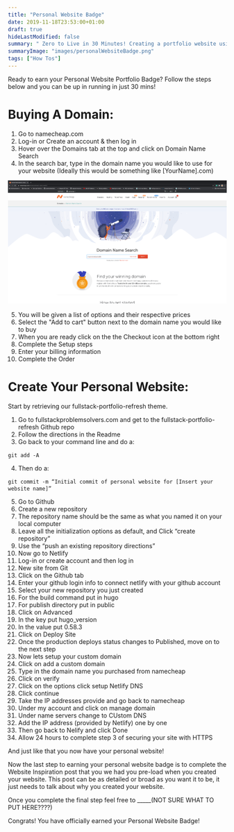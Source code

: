 ```yaml
---
title: "Personal Website Badge"
date: 2019-11-18T23:53:00+01:00
draft: true
hideLastModified: false
summary: " Zero to Live in 30 Minutes! Creating a portfolio website using your own domain and Hugo."
summaryImage: "images/personalWebsiteBadge.png"
tags: ["How Tos"]
---
```


<!-- Add a sentence or two here stating what this is about -->

Ready to earn your Personal Website Portfolio Badge? Follow the steps below and you can be up in running in just 30 mins!


# Buying A Domain:
1. Go to namecheap.com
2. Log-in or Create an account & then log in
3. Hover over the Domains tab at the top and click on Domain Name Search
4. In the search bar, type in the domain name you would like to use for your website (Ideally this would be something like [YourName].com)

 ![namecheap](./images/namecheap.png)

5. You will be given a list of options and their respective prices
6. Select the "Add to cart" button next to the domain name you would like to buy
7. When you are ready click on the the Checkout icon at the bottom right
8. Complete the Setup steps
9. Enter your billing information
10. Complete the Order

# Create Your Personal Website:

Start by retrieving our fullstack-portfolio-refresh theme.

1. Go to fullstackproblemsolvers.com and get to the fullstack-portfolio-refresh Github repo
2. Follow the directions in the Readme
3. Go back to your command line and do a:
```
git add -A
```
4. Then do a:
```
git commit -m “Initial commit of personal website for [Insert your website name]”
```
5. Go to Github
6. Create a new repository
7. The repository name should be the same as what you named it on your local computer
8. Leave all the initialization options as default, and Click “create repository”
9. Use the “push an existing repository directions”
10. Now go to Netlify
11. Log-in or create account and then log in
12. New site from Git
13. Click on the Github tab
14. Enter your github login info to connect netlify with your github account
15. Select your new repository you just created
16. For the build command put in hugo
17. For publish directory put in public
18. Click on Advanced
19. In the key put hugo_version
20. In the value put 0.58.3
21. Click on Deploy Site
22. Once the production deploys status changes to Published, move on to the next step
23. Now lets setup your custom domain
24. Click on add a custom domain
25. Type in the domain name you purchased from namecheap
26. Click on verify
27. Click on the options click setup Netlify DNS
28. Click continue
29. Take the IP addresses provide and go back to namecheap
30. Under my account  and click on manage domain
31. Under name servers change to CUstom DNS
32. Add the IP address (provided by Netlify) one by one
33. Then go back to Nelify and click Done
34. Allow 24 hours to complete step 3 of securing your site with  HTTPS

And just like that you now have your personal website!

Now the last step to earning your personal website badge is to complete the Website Inspiration post that you we had you pre-load when you created your website. This post can be as detailed or broad as you want it to be, it just needs to talk about why you created your website. 

Once you complete the final step feel free to _____(NOT SURE WHAT TO PUT HERE????)

Congrats! You have officially earned your Personal Website Badge!


